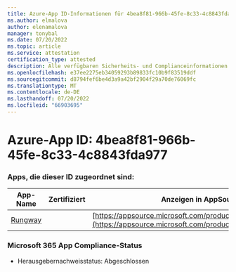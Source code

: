 ```yaml
---
title: Azure-App ID-Informationen für 4bea8f81-966b-45fe-8c33-4c8843fda977
ms.author: elmalova
author: elenamalova
manager: tonybal
ms.date: 07/20/2022
ms.topic: article
ms.service: attestation
certification_type: attested
description: Alle verfügbaren Sicherheits- und Complianceinformationen für 4bea8f81-966b-45fe-8c33-4c8843fda977.
ms.openlocfilehash: e37ee2275eb34059293b89833fc10b9f83519ddf
ms.sourcegitcommit: d8794fef6be4d3a9a42bf2904f29a70de76069fc
ms.translationtype: MT
ms.contentlocale: de-DE
ms.lasthandoff: 07/20/2022
ms.locfileid: "66903695"
---
```

# <a name="azure-app-id-4bea8f81-966b-45fe-8c33-4c8843fda977"></a>Azure-App ID: 4bea8f81-966b-45fe-8c33-4c8843fda977


### <a name="apps-associated-with-this-id"></a>Apps, die dieser ID zugeordnet sind:
| **App-Name** | **Zertifiziert** | **Anzeigen in AppSource** |
|--------------|---------------|-----------------------|
| [Rungway](../forward/WA200004123.md) |  | [https://appsource.microsoft.com/product/office/WA200004123](https://appsource.microsoft.com/product/office/WA200004123) |

### <a name="microsoft-365-app-compliance-status"></a>Microsoft 365 App Compliance-Status
- Herausgebernachweisstatus: Abgeschlossen
